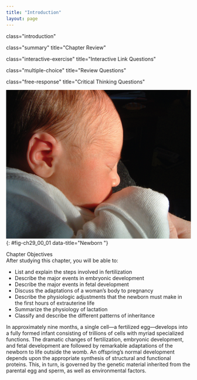 ```yaml
---
title: "Introduction"
layout: page
---
```



<cnx-pi data-type="cnx.flag.introduction"> class="introduction" </cnx-pi>

<cnx-pi data-type="cnx.eoc">class="summary" title="Chapter Review"</cnx-pi>

<cnx-pi data-type="cnx.eoc">class="interactive-exercise" title="Interactive Link Questions"</cnx-pi>

<cnx-pi data-type="cnx.eoc">class="multiple-choice" title="Review Questions" </cnx-pi>

<cnx-pi data-type="cnx.eoc">class="free-response" title="Critical Thinking Questions"</cnx-pi>

 ![This photograph shows a newborn baby.](../resources/2900_Photo_of_Neonate-02.jpg "A single fertilized egg develops over the span of nine months into an infant consisting of trillions of cells and capable of surviving outside the womb. (credit: &#x201C;Seattleye&#x201D;/flickr.com)"){: #fig-ch29_00_01 data-title="Newborn "}

<div data-type="note" class="chapter-objectives" markdown="1">
<div data-type="title">
Chapter Objectives
</div>
After studying this chapter, you will be able to:

* List and explain the steps involved in fertilization
* Describe the major events in embryonic development
* Describe the major events in fetal development
* Discuss the adaptations of a woman’s body to pregnancy
* Describe the physiologic adjustments that the newborn must make in the first hours of extrauterine life
* Summarize the physiology of lactation
* Classify and describe the different patterns of inheritance

</div>

In approximately nine months, a single cell—a fertilized egg—develops into a fully formed infant consisting of trillions of cells with myriad specialized functions. The dramatic changes of fertilization, embryonic development, and fetal development are followed by remarkable adaptations of the newborn to life outside the womb. An offspring’s normal development depends upon the appropriate synthesis of structural and functional proteins. This, in turn, is governed by the genetic material inherited from the parental egg and sperm, as well as environmental factors.

